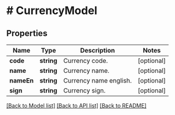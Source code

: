 # # CurrencyModel

## Properties

Name | Type | Description | Notes
------------ | ------------- | ------------- | -------------
**code** | **string** | Currency code. | [optional]
**name** | **string** | Currency name. | [optional]
**nameEn** | **string** | Currency name english. | [optional]
**sign** | **string** | Currency sign. | [optional]

[[Back to Model list]](../../README.md#models) [[Back to API list]](../../README.md#endpoints) [[Back to README]](../../README.md)
